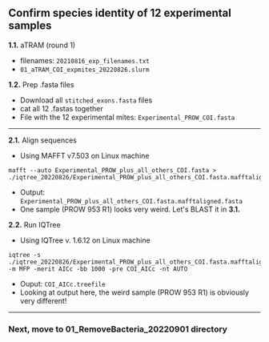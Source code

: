 ## Confirm species identity of 12 experimental samples 

**1.1.** aTRAM (round 1)
- filenames: `20210816_exp_filenames.txt`
- `01_aTRAM_COI_expmites_20220826.slurm`


**1.2.** Prep .fasta files
- Download all `stitched_exons.fasta` files
- cat all 12 .fastas together
- File with the 12 experimental mites: `Experimental_PROW_COI.fasta`

---

**2.1.** Align sequences
- Using MAFFT v7.503 on Linux machine

```
mafft --auto Experimental_PROW_plus_all_others_COI.fasta > ./iqtree_20220826/Experimental_PROW_plus_all_others_COI.fasta.mafftaligned.fasta
```

- Output: `Experimental_PROW_plus_all_others_COI.fasta.mafftaligned.fasta`
- One sample (PROW 953 R1) looks very weird. Let's BLAST it in **3.1.**

**2.2.** Run IQTree
- Using IQTree v. 1.6.12 on Linux machine

```
iqtree -s ./iqtree_20220826/Experimental_PROW_plus_all_others_COI.fasta.mafftaligned.fasta -m MFP -merit AICc -bb 1000 -pre COI_AICc -nt AUTO
```
- Ouput: `COI_AICc.treefile`
- Looking at output here, the weird sample (PROW 953 R1) is obviously very different!

---

### Next, move to 01_RemoveBacteria_20220901 directory

